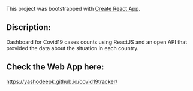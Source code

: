 This project was bootstrapped with [Create React App](https://github.com/facebook/create-react-app).

##  Discription:

Dashboard for Covid19 cases counts using ReactJS and an open API that provided the data about the situation in each country.

## Check the Web App here:

https://yashodeepk.github.io/covid19tracker/

